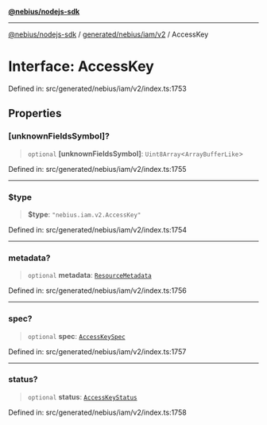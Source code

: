 [**@nebius/nodejs-sdk**](../../../../../README.md)

---

[@nebius/nodejs-sdk](../../../../../README.md) / [generated/nebius/iam/v2](../README.md) / AccessKey

# Interface: AccessKey

Defined in: src/generated/nebius/iam/v2/index.ts:1753

## Properties

### \[unknownFieldsSymbol\]?

> `optional` **\[unknownFieldsSymbol\]**: `Uint8Array`\<`ArrayBufferLike`\>

Defined in: src/generated/nebius/iam/v2/index.ts:1755

---

### $type

> **$type**: `"nebius.iam.v2.AccessKey"`

Defined in: src/generated/nebius/iam/v2/index.ts:1754

---

### metadata?

> `optional` **metadata**: [`ResourceMetadata`](../../../common/v1/interfaces/ResourceMetadata.md)

Defined in: src/generated/nebius/iam/v2/index.ts:1756

---

### spec?

> `optional` **spec**: [`AccessKeySpec`](AccessKeySpec.md)

Defined in: src/generated/nebius/iam/v2/index.ts:1757

---

### status?

> `optional` **status**: [`AccessKeyStatus`](AccessKeyStatus.md)

Defined in: src/generated/nebius/iam/v2/index.ts:1758
